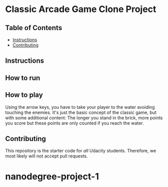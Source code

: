 # Classic Arcade Game Clone Project

## Table of Contents

- [Instructions](#instructions)
- [Contributing](#contributing)

## Instructions

## How to run

## How to play
Using the arrow keys, you have to take your player to the water avoiding touching the enemies. It's just the basic concept of the classic game, but with some additional content:
The longer you stand in the brick, more points you score but these points are only counted if you reach the water.

## Contributing

This repository is the starter code for _all_ Udacity students. Therefore, we most likely will not accept pull requests.
# nanodegree-project-1
